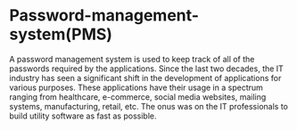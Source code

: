 # Password-management-system(PMS)
A password management system is used to keep track of all of the passwords required by the applications. Since the last two decades, the IT industry has seen a significant shift in the development of applications for various purposes. These applications have their usage in a spectrum ranging from healthcare, e-commerce, social media websites, mailing systems, manufacturing, retail, etc. The onus was on  the IT professionals to build utility software as fast as possible.
